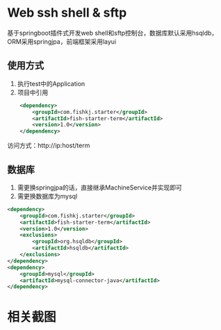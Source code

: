 # Web ssh shell & sftp
基于springboot插件式开发web shell和sftp控制台，数据库默认采用hsqldb，ORM采用springjpa，前端框架采用layui

## 使用方式
1. 执行test中的Application
2. 项目中引用
```xml
	<dependency>
		<groupId>com.fishkj.starter</groupId>
		<artifactId>fish-starter-term</artifactId>
		<version>1.0</version>
	</dependency>
```
访问方式：http://ip:host/term

## 数据库
1. 需更换springjpa的话，直接继承MachineService并实现即可
2. 需更换数据库为mysql
```xml
<dependency>
	<groupId>com.fishkj.starter</groupId>
	<artifactId>fish-starter-term</artifactId>
	<version>1.0</version>
	<exclusions>
		<groupId>org.hsqldb</groupId>
		<artifactId>hsqldb</artifactId>
	</exclusions>
</dependency>
<dependency>
	<groupId>mysql</groupId>
	<artifactId>mysql-connector-java</artifactId>
</dependency>
```
# 相关截图
